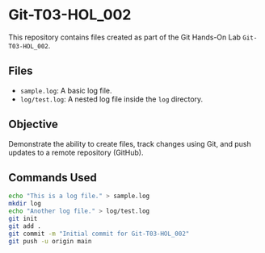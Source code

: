 # Git-T03-HOL_002

This repository contains files created as part of the Git Hands-On Lab `Git-T03-HOL_002`.

## Files

- `sample.log`: A basic log file.
- `log/test.log`: A nested log file inside the `log` directory.

## Objective

Demonstrate the ability to create files, track changes using Git, and push updates to a remote repository (GitHub).

## Commands Used

```bash
echo "This is a log file." > sample.log
mkdir log
echo "Another log file." > log/test.log
git init
git add .
git commit -m "Initial commit for Git-T03-HOL_002"
git push -u origin main
```
